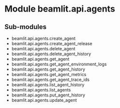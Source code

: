 Module beamlit.api.agents
=========================

Sub-modules
-----------
* beamlit.api.agents.create_agent
* beamlit.api.agents.create_agent_release
* beamlit.api.agents.delete_agent
* beamlit.api.agents.delete_agent_history
* beamlit.api.agents.get_agent
* beamlit.api.agents.get_agent_environment_logs
* beamlit.api.agents.get_agent_history
* beamlit.api.agents.get_agent_metrics
* beamlit.api.agents.get_agent_trace_ids
* beamlit.api.agents.list_agent_history
* beamlit.api.agents.list_agents
* beamlit.api.agents.put_agent_history
* beamlit.api.agents.update_agent
